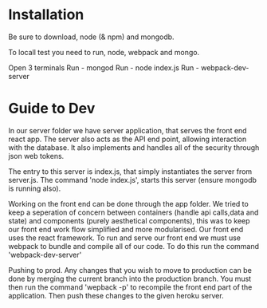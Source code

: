 
# Installation

Be sure to download, node (& npm) and mongodb.

To locall test you need to run, node, webpack and mongo.

Open 3 terminals
Run - mongod
Run - node index.js
Run - webpack-dev-server


# Guide to Dev

In our server folder we have server application, that serves the front end react app. The server also acts as the API end point, allowing interaction with the database. It also implements and handles all of the security through json web tokens.

The entry to this server is index.js, that simply instantiates the server from server.js.
The command 'node index.js', starts this server (ensure mongodb is running also).


Working on the front end can be done through the app folder. We tried to keep a seperation of concern between containers (handle api calls,data and state) and components (purely aesthetical components), this was to keep our front end work flow simplified and more modularised.
Our front end uses the react framework. To run and serve our front end we must use webpack to bundle and compile all of our code. To do this run the command 'webpack-dev-server'



Pushing to prod.
Any changes that you wish to move to production can be done by merging the current branch into the production branch. You must then run the command 'wepback -p' to recompile the front end part of the application. Then push these changes to the given heroku server.